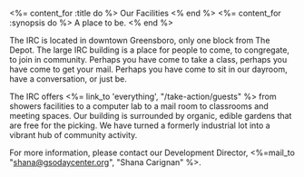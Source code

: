 <%= content_for :title do %>
  Our Facilities
<% end %>
<%= content_for :synopsis do %>
  A place to be.
<% end %>


The IRC is located in downtown Greensboro, only one block from The Depot. The large IRC building is a place for people to come, to congregate, to join in community. Perhaps you have come to take a class, perhaps you have come to get your mail. Perhaps you have come to sit in our dayroom, have a conversation, or just be.

The IRC offers <%= link_to 'everything', "/take-action/guests" %> from showers facilities to a computer lab to a mail room to classrooms and meeting spaces. Our building is surrounded by organic, edible gardens that are free for the picking. We have turned a formerly industrial lot into a vibrant hub of community activity.

For more information, please contact our Development Director, <%=mail_to "shana@gsodaycenter.org", "Shana Carignan" %>.
